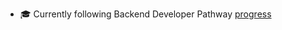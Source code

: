 - 🎓 Currently following Backend Developer Pathway [progress](https://roadmap.sh/backend?s=644a81e7e27257737498eefa)

